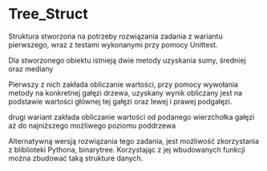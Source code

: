# Tree_Struct
Struktura stworzona na potrzeby rozwiązania zadania z wariantu pierwszego, wraz z testami wykonanymi przy pomocy Unittest.

Dla stworzonego obiektu istnieją dwie metody uzyskania sumy, średniej oraz mediany

Pierwszy z nich zakłada obliczanie wartości, przy pomocy wywołania metody na konkretnej gałęzi drzewa,
uzyskany wynik obliczany jest na podstawie wartości głównej tej gałęzi oraz lewej i prawej podgałęzi.

drugi wariant zakłada obliczanie wartości od podanego wierzchołka gałęzi aż do najniższego możliwego poziomu poddrzewa



Alternatywną wersją rozwiązania tego zadania, jest możliwość zkorzystania z bliblioteki Pythona, binarytree.
Korzystając z jej wbudowanych funkcji można zbudować taką strukture danych. 

